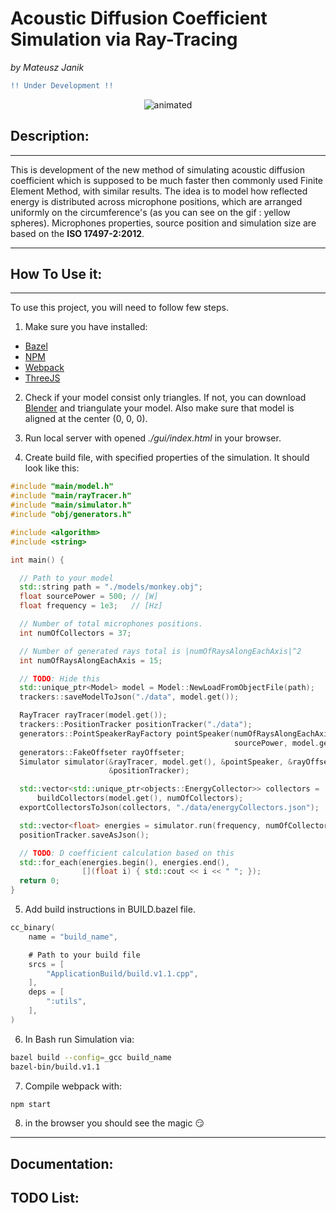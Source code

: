 # **Acoustic Diffusion Coefficient Simulation via Ray-Tracing**
*by Mateusz Janik*


```diff
!! Under Development !!
```

<p align="center">
<img src="githubContent/demo.gif" alt="animated" />
</p>


## Description:
---

This is development of the new method of simulating acoustic diffusion coefficient which
is supposed to be much faster then commonly used Finite Element Method, with similar
results. The idea is to model how reflected energy is distributed across microphone
positions, which are arranged uniformly on the circumference's (as you can see on the gif
: yellow spheres). Microphones properties, source position and simulation size are based on the **ISO 17497-2:2012**.

---

## How To Use it:

---

To use this project, you will need to follow few steps.

1. Make sure you have installed:
- [Bazel](https://bazel.build/)
- [NPM](https://www.npmjs.com/)
- [Webpack](https://webpack.js.org/)
- [ThreeJS](https://threejs.org/)

2. Check if your model consist only triangles. If not, you can download
[Blender](https://www.blender.org/) and triangulate your model. Also make sure that model
is aligned at the center (0, 0, 0).

3. Run local server with opened *./gui/index.html* in your browser.

4. Create build file, with specified properties of the simulation. It should look like this:

```cpp
#include "main/model.h"
#include "main/rayTracer.h"
#include "main/simulator.h"
#include "obj/generators.h"

#include <algorithm>
#include <string>

int main() {

  // Path to your model
  std::string path = "./models/monkey.obj";
  float sourcePower = 500; // [W]
  float frequency = 1e3;   // [Hz]

  // Number of total microphones positions.
  int numOfCollectors = 37;

  // Number of generated rays total is |numOfRaysAlongEachAxis|^2
  int numOfRaysAlongEachAxis = 15;

  // TODO: Hide this
  std::unique_ptr<Model> model = Model::NewLoadFromObjectFile(path);
  trackers::saveModelToJson("./data", model.get());

  RayTracer rayTracer(model.get());
  trackers::PositionTracker positionTracker("./data");
  generators::PointSpeakerRayFactory pointSpeaker(numOfRaysAlongEachAxis,
                                                  sourcePower, model.get());
  generators::FakeOffseter rayOffseter;
  Simulator simulator(&rayTracer, model.get(), &pointSpeaker, &rayOffseter,
                      &positionTracker);

  std::vector<std::unique_ptr<objects::EnergyCollector>> collectors =
      buildCollectors(model.get(), numOfCollectors);
  exportCollectorsToJson(collectors, "./data/energyCollectors.json");

  std::vector<float> energies = simulator.run(frequency, numOfCollectors);
  positionTracker.saveAsJson();

  // TODO: D coefficient calculation based on this
  std::for_each(energies.begin(), energies.end(),
                [](float i) { std::cout << i << " "; });
  return 0;
}
```

5. Add build instructions in BUILD.bazel file.
```Go
cc_binary(
    name = "build_name",

    # Path to your build file
    srcs = [
        "ApplicationBuild/build.v1.1.cpp",
    ],
    deps = [
        ":utils",
    ],
)
```

6. In Bash run Simulation via:
```Bash
bazel build --config=_gcc build_name
bazel-bin/build.v1.1
```
7. Compile webpack with:
```Bash
npm start
```
8. in the browser you should see the magic :smirk:

---

## Documentation:

## TODO List: